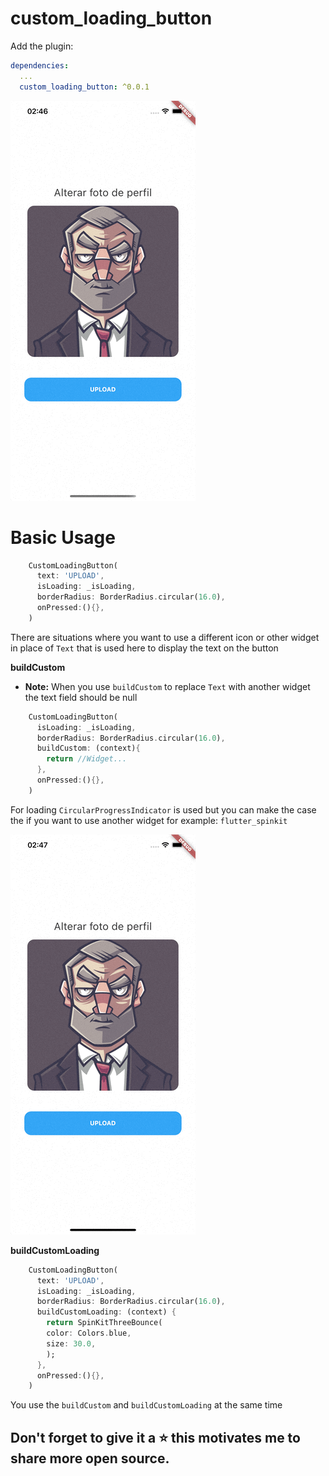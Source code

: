 # custom_loading_button 

Add the plugin:

```yaml
dependencies:
  ...
  custom_loading_button: ^0.0.1
```
![](/screenshots/demo1.gif)

# Basic Usage 

```dart
    CustomLoadingButton(
      text: 'UPLOAD',
      isLoading: _isLoading,
      borderRadius: BorderRadius.circular(16.0), 
      onPressed:(){},
    )
```

There are situations where you want to use a different icon or other widget in place of ```Text``` that is used here to display the text on the button

**buildCustom**
  - **Note:** When you use ```buildCustom``` to replace ```Text``` with another widget the text field should be null

```dart
    CustomLoadingButton( 
      isLoading: _isLoading,
      borderRadius: BorderRadius.circular(16.0),
      buildCustom: (context){
        return //Widget...
      },
      onPressed:(){},
    )
```
For loading ```CircularProgressIndicator``` is used but you can make the case the if you want to use another widget for example: ```flutter_spinkit```

![](/screenshots/demo2.gif)

**buildCustomLoading**
```dart
    CustomLoadingButton(
      text: 'UPLOAD',
      isLoading: _isLoading,
      borderRadius: BorderRadius.circular(16.0),
      buildCustomLoading: (context) {
        return SpinKitThreeBounce(
        color: Colors.blue,
        size: 30.0,
        );
      },
      onPressed:(){},
    )
```

You use the ```buildCustom``` and ```buildCustomLoading``` at the same time

## Don't forget to give it a ⭐ this motivates me to share more open source.
